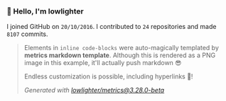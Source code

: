 ### 👋 Hello, I'm lowlighter

I joined GitHub on `20/10/2016`.
I contributed to `24` repositories and made `8107` commits.

> Elements in `inline code-blocks` were auto-magically templated by **metrics markdown template**.
> Although this is rendered as a PNG image in this example, it'll actually push markdown 😎
>
> Endless customization is possible, including hyperlinks 🎉!
>
> *Generated with [lowlighter/metrics@3.28.0-beta](https://github.com/lowlighter/metrics)*
